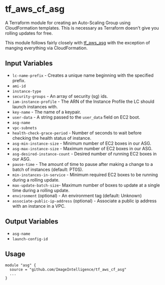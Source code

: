 # tf_aws_cf_asg

A Terraform module for creating an Auto-Scaling Group using CloudFormation templates. This is necessary as Terraform doesn't give you rolling updates for free.

This module follows fairly closely with [tf_aws_asg](https://github.com/terraform-community-modules/tf_aws_asg) with the exception of manging everything via CloudFormation.

## Input Variables

* `lc-name-prefix` - Creates a unique name beginning with the specified prefix.
* `ami-id`
* `instance-type`
* `security-groups` - An array of security (sg) ids.
* `iam-instance-profile` - The ARN of the Instance Profile the LC should launch instances with.
* `key-name` - The name of a keypair.
* `user-data` - A string passed to the `user_data` field on EC2 boot.
* `asg-name`
* `vpc-subnets`
* `health-check-grace-period` - Number of seconds to wait before checking the health status of instance.
* `asg-min-instance-size` - Minimum number of EC2 boxes in our ASG.
* `asg-max-instance-size` - Maximum number of EC2 boxes in our ASG.
* `asg-desired-instance-count` - Desired number of running EC2 boxes in our ASG.
* `pause-time` - The amount of time to pause after making a change to a batch of instances (default: PT0S).
* `min-instances-in-service` - Minimum required EC2 boxes to be running during a rolling update.
* `max-update-batch-size`- Maximum number of boxes to update at a single time during a rolling update.
* `environment` (optional) - An environment tag (default: Unknown)
* `associate-public-ip-address` (optional) - Associate a public ip address with an instance in a VPC.

## Output Variables

* `asg-name`
* `launch-config-id`

## Usage

```hcl
module "asg" {
  source = "github.com/ImageIntelligence/tf_aws_cf_asg"
  ...
}
```
